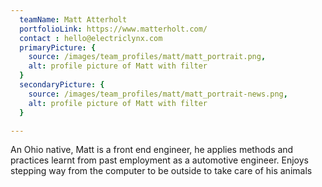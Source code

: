 ```yaml
---
  teamName: Matt Atterholt
  portfolioLink: https://www.matterholt.com/
  contact : hello@electriclynx.com 
  primaryPicture: {
    source: /images/team_profiles/matt/matt_portrait.png,
    alt: profile picture of Matt with filter
  }
  secondaryPicture: {
    source: /images/team_profiles/matt/matt_portrait-news.png,
    alt: profile picture of Matt with filter
  }

---
```


An Ohio native, Matt is a front end engineer, he applies methods and practices learnt from past employment as a automotive engineer. Enjoys stepping way from the computer to be outside to take care of his animals

